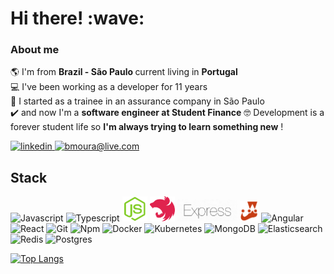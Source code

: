 <h1 align="left"> Hi there! :wave: </h1>

<h3>About me</h3>

:earth_americas: I'm from <strong>Brazil - São Paulo </strong>current living in  <strong>Portugal</strong>  
:computer: I've been working as a developer for 11 years  
:book: I started as a trainee in an assurance company in São Paulo  
:heavy_check_mark: and now I'm a <strong>software engineer at Student Finance</strong>
:nerd_face: Development is a forever student life so <strong>I'm always trying to learn something new</strong> !

<div align="left">

  <a href="https://www.linkedin.com/in/bianca-nobrega/" target="_blank">
  <img src="https://img.icons8.com/nolan/96/linkedin.png" width="30" title="linkedin"/>
  </a>

  <a href="mailto:bmoura@live.com">
  <img src="https://img.icons8.com/nolan/96/email.png" width="35" title="bmoura@live.com" />
  </a>
</div>
 
<h2>Stack </h2>
<p align="left">
  <img src="https://img.icons8.com/color/96/000000/javascript.png" width="40" title="Javascript" />

  <img src="https://img.icons8.com/color/96/000000/typescript.png" width="40"  title="Typescript"/>

  <img src="https://raw.githubusercontent.com/devicons/devicon/master/icons/nodejs/nodejs-original.svg" width="40" title="Node"/>
  
  <img src="imgs/nestjs.svg" width="40" title="Nest js"/>

  <img src="imgs/express.png" height="35" title="Express"/>

  <img src="imgs/jest.svg" width="30" title="Jest"/>

  <img src="https://img.icons8.com/color/96/000000/angularjs.png" width="40" title="Angular" />

  <img src="https://img.icons8.com/color/96/000000/react-native.png" width="40" title="React"/>

  <img src="https://img.icons8.com/color/96/000000/git.png" width="40" title="Git"/>

  <img src="https://img.icons8.com/color/96/000000/npm.png" width="40" title="Npm" />

  <img src="https://img.icons8.com/color/96/000000/docker.png" width="45" title="Docker"/>

  <img src="https://img.icons8.com/color/96/000000/kubernetes.png" width="40" title="Kubernetes"/>

  <img src="https://img.icons8.com/color/96/000000/mongodb.png" width="40" title="MongoDB"/>

  <img src="https://img.icons8.com/color/96/000000/elasticsearch.png" width="40" title="Elasticsearch"/>

  <img src="https://img.icons8.com/color/96/000000/redis.png" width="40" title="Redis"/>

  <img src="https://img.icons8.com/color/96/000000/postgreesql.png" width="40" title="Postgres"/>

</p>

 [![Top Langs](https://github-readme-stats.vercel.app/api/top-langs/?username=biancanobrega&&layout=compact&theme=react&title_color=#7957d5&text_color=#10ac84&hide_border=true)](https://github.com/biancanobrega/github-readme-stats)

